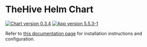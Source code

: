# TheHive Helm Chart

[![Chart version 0.3.4](https://img.shields.io/badge/Chart_version-0.3.4-blue.svg?logo=helm)](https://github.com/StrangeBeeCorp/helm-charts/releases/tag/thehive-0.3.4) [![App version 5.5.3-1](https://img.shields.io/badge/App_version-5.5.3--1-blue)](https://docs.strangebee.com/thehive/release-notes/release-notes-5.5/)

Refer to [this documentation page](https://docs.strangebee.com/thehive/installation/kubernetes/) for installation instructions and configuration.
